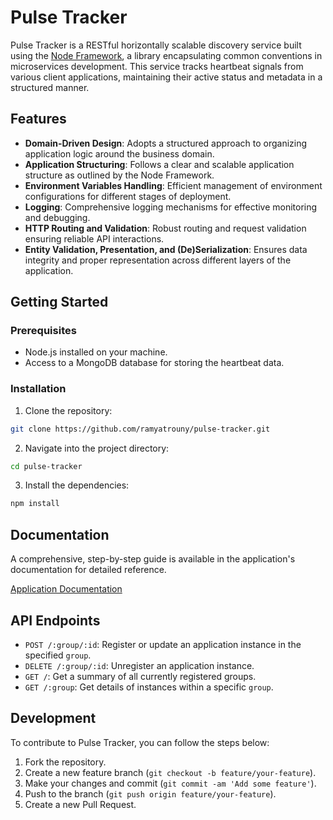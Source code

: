 # Pulse Tracker

Pulse Tracker is a RESTful horizontally scalable discovery service built using the [Node Framework](https://github.com/ubio/node-framework), a library encapsulating common conventions in microservices development. This service tracks heartbeat signals from various client applications, maintaining their active status and metadata in a structured manner.

## Features

- **Domain-Driven Design**: Adopts a structured approach to organizing application logic around the business domain.
- **Application Structuring**: Follows a clear and scalable application structure as outlined by the Node Framework.
- **Environment Variables Handling**: Efficient management of environment configurations for different stages of deployment.
- **Logging**: Comprehensive logging mechanisms for effective monitoring and debugging.
- **HTTP Routing and Validation**: Robust routing and request validation ensuring reliable API interactions.
- **Entity Validation, Presentation, and (De)Serialization**: Ensures data integrity and proper representation across different layers of the application.

## Getting Started

### Prerequisites

- Node.js installed on your machine.
- Access to a MongoDB database for storing the heartbeat data.

### Installation

1. Clone the repository:

```bash
git clone https://github.com/ramyatrouny/pulse-tracker.git
```

2. Navigate into the project directory:

```bash
cd pulse-tracker
```

3. Install the dependencies:

```bash
npm install
```

## Documentation

A comprehensive, step-by-step guide is available in the application's documentation for detailed reference.

[Application Documentation](docs/README.md)

## API Endpoints

- `POST /:group/:id`: Register or update an application instance in the specified `group`.
- `DELETE /:group/:id`: Unregister an application instance.
- `GET /`: Get a summary of all currently registered groups.
- `GET /:group`: Get details of instances within a specific `group`.

## Development

To contribute to Pulse Tracker, you can follow the steps below:

1. Fork the repository.
2. Create a new feature branch (`git checkout -b feature/your-feature`).
3. Make your changes and commit (`git commit -am 'Add some feature'`).
4. Push to the branch (`git push origin feature/your-feature`).
5. Create a new Pull Request.
